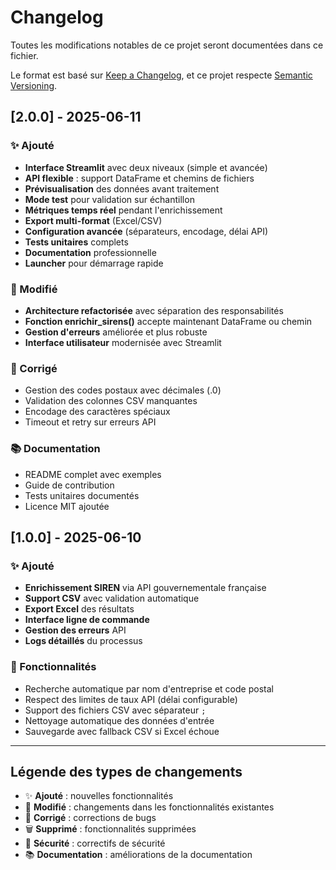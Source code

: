 # Changelog

Toutes les modifications notables de ce projet seront documentées dans ce fichier.

Le format est basé sur [Keep a Changelog](https://keepachangelog.com/en/1.0.0/),
et ce projet respecte [Semantic Versioning](https://semver.org/spec/v2.0.0.html).

## [2.0.0] - 2025-06-11

### ✨ Ajouté
- **Interface Streamlit** avec deux niveaux (simple et avancée)
- **API flexible** : support DataFrame et chemins de fichiers
- **Prévisualisation** des données avant traitement
- **Mode test** pour validation sur échantillon
- **Métriques temps réel** pendant l'enrichissement
- **Export multi-format** (Excel/CSV)
- **Configuration avancée** (séparateurs, encodage, délai API)
- **Tests unitaires** complets
- **Documentation** professionnelle
- **Launcher** pour démarrage rapide

### 🔧 Modifié
- **Architecture refactorisée** avec séparation des responsabilités
- **Fonction enrichir_sirens()** accepte maintenant DataFrame ou chemin
- **Gestion d'erreurs** améliorée et plus robuste
- **Interface utilisateur** modernisée avec Streamlit

### 🐛 Corrigé
- Gestion des codes postaux avec décimales (.0)
- Validation des colonnes CSV manquantes
- Encodage des caractères spéciaux
- Timeout et retry sur erreurs API

### 📚 Documentation
- README complet avec exemples
- Guide de contribution
- Tests unitaires documentés
- Licence MIT ajoutée

## [1.0.0] - 2025-06-10

### ✨ Ajouté
- **Enrichissement SIREN** via API gouvernementale française
- **Support CSV** avec validation automatique
- **Export Excel** des résultats
- **Interface ligne de commande**
- **Gestion des erreurs** API
- **Logs détaillés** du processus

### 🔧 Fonctionnalités
- Recherche automatique par nom d'entreprise et code postal
- Respect des limites de taux API (délai configurable)
- Support des fichiers CSV avec séparateur `;`
- Nettoyage automatique des données d'entrée
- Sauvegarde avec fallback CSV si Excel échoue

---

## Légende des types de changements

- ✨ **Ajouté** : nouvelles fonctionnalités
- 🔧 **Modifié** : changements dans les fonctionnalités existantes
- 🐛 **Corrigé** : corrections de bugs
- 🗑️ **Supprimé** : fonctionnalités supprimées
- 🚨 **Sécurité** : correctifs de sécurité
- 📚 **Documentation** : améliorations de la documentation
